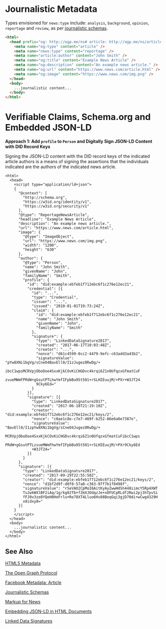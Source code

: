 # Journalistic Metadata

Types envisioned for `news:type` include: `analysis`, `background`, `opinion`, `reportage` and `review`, as per [journalistic schemas](journalistic-schemas.md).

```html
<html>
  <head prefix="og: http://ogp.me/ns# article: http://ogp.me/ns/article# news: http://example.com#">
    <meta name="og:type" content="article" />
    <meta name="news:type" content="reportage" />
    <meta name="article:author" content="John Smith" />
    <meta name="og:title" content="Example News Article" />
    <meta name="og:description" content="An example news article." />
    <meta name="og:url" content="https://www.news.com/article.html" />
    <meta name="og:image" content="https://www.news.com/img.png" />
  </head>
  <body>
    ...journalistic content...
  </body>
</html>  
```

# Verifiable Claims, Schema.org and Embedded JSON-LD
**Approach 1: Add `profile` to `Person` and Digitally Sign JSON-LD Content with DID Record Keys**

Signing the JSON-LD content with the DID record keys of the indicated article authors is a means of signing the assertions that the individuals indicated are the authors of the indicated news article.
```
<html>
  <head>
    <script type="application/ld+json">
    {
      "@context": [
        "http://schema.org",
        "https://w3id.org/identity/v1",
        "https://w3id.org/security/v1"
      ],
      "@type": "ReportageNewsArticle",
      "headline": "Example News Article",
      "description": "An example news article.",
      "url": "https://www.news.com/article.html",
      "image": {
        "@type": "ImageObject",
        "url": "https://www.news.com/img.png",
        "width": "1200",
        "height": "630"
      },
      "author": {
        "@type": "Person",
        "name": "John Smith",
        "givenName": "John",
        "familyName": "Smith",
        "profile": {
          "id": "did:example:ebfeb1f712ebc6f1c276e12ec21",
          "credential": [{
            "id": "...",
            "type": "Credential",
            "issuer": "...",
            "issued": "2010-01-01T19:73:24Z",
            "claim": {
              "id": "did:example:ebfeb1f712ebc6f1c276e12ec21",
              "name": "John Smith",
              "givenName": "John",
              "familyName": "Smith"
            },
            "signature": {
              "type": "LinkedDataSignature2017",
              "created": "2017-06-17T10:03:48Z",
              "creator": "...",
              "nonce": "d61c4599-0cc2-4479-9efc-c63add3a43b2",
              "signatureValue": "pYw8XNi1bgVg/sCneO4BavEll0/I1zJugez8RwDg/+
              ibcC1wpsMCRVpjOboDoe4SxxKjkCOvKiCHGDvc4krqi6Z1n0UfqzxGfmatCuF
              zvueMWmFPRdW+gGsutPTLhwYmfIFpbBu95t501+rSLHIEuujM/+PXr+W3JT24
              9Cky6Ed="
            }
          }],
          "signature": [{
            "type": "LinkedDataSignature2017",
            "created": "2017-06-18T21:19:10Z",
            "creator": "did:example:ebfeb1f712ebc6f1c276e12ec21/keys/2",
            "nonce": "c0ae1c8e-c7e7-469f-b252-86e6a0e7387e",
            "signatureValue": "BavEll0/I1zpYw8XNi1bgVg/sCneO4Jugez8RwDg/+
            MCRVpjOboDoe4SxxKjkCOvKiCHGDvc4krqi6Z1n0UfqzxGfmatCuFibcC1wps
            PRdW+gGsutPTLzvueMWmFhwYmfIFpbBu95t501+rSLHIEuujM/+PXr9Cky6Ed
            +W3JT24="
          }]
        }
      },
      "signature": [{
        "type": "LinkedDataSignature2017",
        "created": "2017-09-29T22:55:50Z",
        "creator": "did:example:ebfeb1f712ebc6f1c276e12ec21/keys/2",
        "nonce": "d1bf2d9f-d8f8-57a0-c363-97f7b1f8498f",
        "signatureValue": "rSeVAO2CpMoI6AitKyAyZwwHdSh448iimcY5Rp4XWT
        TuJwkWXlBF2iAq/1g/kg82Tb+fZmXJOdqzJe+xOFUCpRLdf2Rwi2pj3hTpvSi
        fFJ0v3ze8YQeH0HeFrlu+Re78XT4Lluo6Hv88BoqGqi3gjD70di+wCwg4329H
        x8idxy8="
      }]
    }
    </script>
  </head>
  <body>
    ...journalistic content...
  </body>
</html>
```

## See Also
[HTML5 Metadata](https://www.w3.org/TR/html5/document-metadata.html)

[The Open Graph Protocol](http://ogp.me/)

[Facebook Metadata: Article](https://developers.facebook.com/docs/reference/opengraph/object-type/article/)

[Journalistic Schemas](journalistic-schemas.md)

[Markup for News](https://schema.org/docs/news.html)

[Embedding JSON-LD in HTML Documents](https://json-ld.org/spec/latest/json-ld/#embedding-json-ld-in-html-documents)

[Linked Data Signatures](https://w3c-dvcg.github.io/ld-signatures/)
